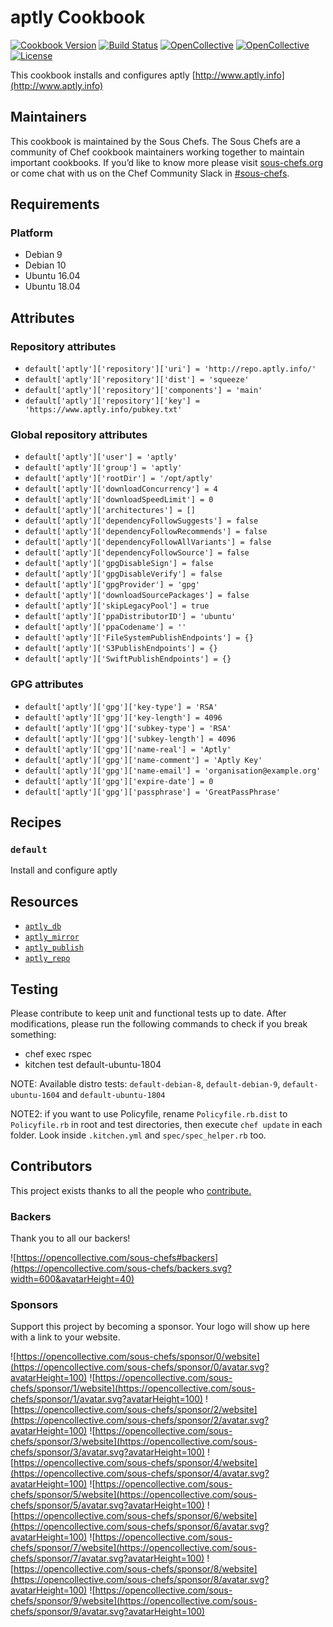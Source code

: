 # aptly Cookbook

[![Cookbook Version](https://img.shields.io/cookbook/v/aptly.svg)](https://supermarket.chef.io/cookbooks/aptly)
[![Build Status](https://img.shields.io/circleci/project/github/sous-chefs/aptly/master.svg)](https://circleci.com/gh/sous-chefs/aptly)
[![OpenCollective](https://opencollective.com/sous-chefs/backers/badge.svg)](#backers)
[![OpenCollective](https://opencollective.com/sous-chefs/sponsors/badge.svg)](#sponsors)
[![License](https://img.shields.io/badge/License-Apache%202.0-green.svg)](https://opensource.org/licenses/Apache-2.0)

This cookbook installs and configures aptly [http://www.aptly.info](http://www.aptly.info)

## Maintainers

This cookbook is maintained by the Sous Chefs. The Sous Chefs are a community of Chef cookbook maintainers working together to maintain important cookbooks. If you’d like to know more please visit [sous-chefs.org](https://sous-chefs.org/) or come chat with us on the Chef Community Slack in [#sous-chefs](https://chefcommunity.slack.com/messages/C2V7B88SF).

## Requirements

### Platform

- Debian 9
- Debian 10
- Ubuntu 16.04
- Ubuntu 18.04

## Attributes

### Repository attributes

- `default['aptly']['repository']['uri'] = 'http://repo.aptly.info/'`
- `default['aptly']['repository']['dist'] = 'squeeze'`
- `default['aptly']['repository']['components'] = 'main'`
- `default['aptly']['repository']['key'] = 'https://www.aptly.info/pubkey.txt'`

### Global repository attributes

- `default['aptly']['user'] = 'aptly'`
- `default['aptly']['group'] = 'aptly'`
- `default['aptly']['rootDir'] = '/opt/aptly'`
- `default['aptly']['downloadConcurrency'] = 4`
- `default['aptly']['downloadSpeedLimit'] = 0`
- `default['aptly']['architectures'] = []`
- `default['aptly']['dependencyFollowSuggests'] = false`
- `default['aptly']['dependencyFollowRecommends'] = false`
- `default['aptly']['dependencyFollowAllVariants'] = false`
- `default['aptly']['dependencyFollowSource'] = false`
- `default['aptly']['gpgDisableSign'] = false`
- `default['aptly']['gpgDisableVerify'] = false`
- `default['aptly']['gpgProvider'] = 'gpg'`
- `default['aptly']['downloadSourcePackages'] = false`
- `default['aptly']['skipLegacyPool'] = true`
- `default['aptly']['ppaDistributorID'] = 'ubuntu'`
- `default['aptly']['ppaCodename'] = ''`
- `default['aptly']['FileSystemPublishEndpoints'] = {}`
- `default['aptly']['S3PublishEndpoints'] = {}`
- `default['aptly']['SwiftPublishEndpoints'] = {}`

### GPG attributes

- `default['aptly']['gpg']['key-type'] = 'RSA'`
- `default['aptly']['gpg']['key-length'] = 4096`
- `default['aptly']['gpg']['subkey-type'] = 'RSA'`
- `default['aptly']['gpg']['subkey-length'] = 4096`
- `default['aptly']['gpg']['name-real'] = 'Aptly'`
- `default['aptly']['gpg']['name-comment'] = 'Aptly Key'`
- `default['aptly']['gpg']['name-email'] = 'organisation@example.org'`
- `default['aptly']['gpg']['expire-date'] = 0`
- `default['aptly']['gpg']['passphrase'] = 'GreatPassPhrase'`

## Recipes

### `default`

Install and configure aptly

## Resources

- [`aptly_db`](documentation/resources/aptly_db.md)
- [`aptly_mirror`](documentation/resources/aptly_mirror.md)
- [`aptly_publish`](documentation/resources/aptly_publish.md)
- [`aptly_repo`](documentation/resources/aptly_repo.md)

## Testing

Please contribute to keep unit and functional tests up to date.
After modifications, please run the following commands to check if you break something:

- chef exec rspec
- kitchen test default-ubuntu-1804

NOTE: Available distro tests: `default-debian-8`, `default-debian-9`, `default-ubuntu-1604` and `default-ubuntu-1804`

NOTE2: if you want to use Policyfile, rename `Policyfile.rb.dist` to `Policyfile.rb` in root and test directories, then execute `chef update` in each folder. Look inside `.kitchen.yml` and `spec/spec_helper.rb` too.

## Contributors

This project exists thanks to all the people who [contribute.](https://opencollective.com/sous-chefs/contributors.svg?width=890&button=false)

### Backers

Thank you to all our backers!

![https://opencollective.com/sous-chefs#backers](https://opencollective.com/sous-chefs/backers.svg?width=600&avatarHeight=40)

### Sponsors

Support this project by becoming a sponsor. Your logo will show up here with a link to your website.

![https://opencollective.com/sous-chefs/sponsor/0/website](https://opencollective.com/sous-chefs/sponsor/0/avatar.svg?avatarHeight=100)
![https://opencollective.com/sous-chefs/sponsor/1/website](https://opencollective.com/sous-chefs/sponsor/1/avatar.svg?avatarHeight=100)
![https://opencollective.com/sous-chefs/sponsor/2/website](https://opencollective.com/sous-chefs/sponsor/2/avatar.svg?avatarHeight=100)
![https://opencollective.com/sous-chefs/sponsor/3/website](https://opencollective.com/sous-chefs/sponsor/3/avatar.svg?avatarHeight=100)
![https://opencollective.com/sous-chefs/sponsor/4/website](https://opencollective.com/sous-chefs/sponsor/4/avatar.svg?avatarHeight=100)
![https://opencollective.com/sous-chefs/sponsor/5/website](https://opencollective.com/sous-chefs/sponsor/5/avatar.svg?avatarHeight=100)
![https://opencollective.com/sous-chefs/sponsor/6/website](https://opencollective.com/sous-chefs/sponsor/6/avatar.svg?avatarHeight=100)
![https://opencollective.com/sous-chefs/sponsor/7/website](https://opencollective.com/sous-chefs/sponsor/7/avatar.svg?avatarHeight=100)
![https://opencollective.com/sous-chefs/sponsor/8/website](https://opencollective.com/sous-chefs/sponsor/8/avatar.svg?avatarHeight=100)
![https://opencollective.com/sous-chefs/sponsor/9/website](https://opencollective.com/sous-chefs/sponsor/9/avatar.svg?avatarHeight=100)
